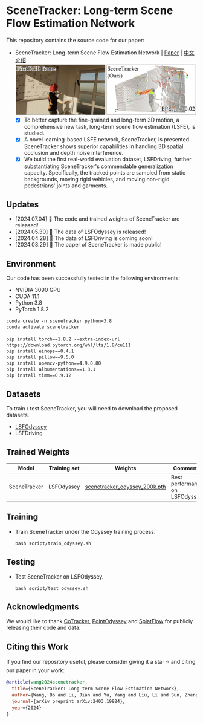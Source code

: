 # SceneTracker: Long-term Scene Flow Estimation Network
This repository contains the source code for our paper:
- SceneTracker: Long-term Scene Flow Estimation Network | [Paper](https://arxiv.org/pdf/2403.19924.pdf) | [中文介绍](https://mp.weixin.qq.com/s/XRo605YrAKbQPlQP2dELsg)
  ![](./asset/github-demo-2024_0516.jpg)
  - [x] To better capture the fine-grained and long-term 3D motion, a comprehensive new task, long-term scene flow estimation (LSFE), is studied.
  - [x] A novel learning-based LSFE network, SceneTracker, is presented. SceneTracker shows superior capabilities in handling 3D spatial occlusion and depth noise interference.
  - [x] We build the first real-world evaluation dataset, LSFDriving, further substantiating SceneTracker's commendable generalization capacity. Specifically, the tracked points are sampled from static backgrounds, moving rigid vehicles, and moving non-rigid pedestrians' joints and garments.  

## Updates
- [2024.07.04] 📣 The code and trained weights of SceneTracker are released!
- [2024.05.30] 📣 The data of LSFOdyssey is released!
- [2024.04.28] 📣 The data of LSFDriving is coming soon!
- [2024.03.29] 📣 The paper of SceneTracker is made public!

## Environment

Our code has been successfully tested in the following environments:

* NVIDIA 3090 GPU
* CUDA 11.1
* Python 3.8
* PyTorch 1.8.2

```
conda create -n scenetracker python=3.8
conda activate scenetracker

pip install torch==1.8.2 --extra-index-url https://download.pytorch.org/whl/lts/1.8/cu111
pip install einops==0.4.1
pip install pillow==9.5.0
pip install opencv-python==4.9.0.80
pip install albumentations==1.3.1
pip install timm==0.9.12
```

## Datasets

To train / test SceneTracker, you will need to download the proposed datasets.

* [LSFOdyssey](https://pan.baidu.com/s/1TP2b2TZ3tq5omnIZbUxa8w&pwd=u3xt)
* LSFDriving


[//]: # (**1. LSFOdyssey**)

[//]: # ()
[//]: # (The dataset is organized as follows:)

[//]: # ()
[//]: # (```text)

[//]: # (LSFOdyssey/)

[//]: # (├─ train/)

[//]: # (│  ├─ xxx/)

[//]: # (│  │  ├─ 000000/)

[//]: # (│  │  │  ├─ rgb.mp4)

[//]: # (│  │  │  ├─ deps.npz)

[//]: # (│  │  │  └─ track.npz)

[//]: # (│  │  ⁞)

[//]: # (│  │  └─ 00000x/)

[//]: # (│  ⁞)

[//]: # (│  └─ xxx/)

[//]: # (│)

[//]: # (└─ test/)

[//]: # (   ├─ xxx/)

[//]: # (   │  ├─ 000000/)

[//]: # (   │  │  ├─ rgb.mp4)

[//]: # (   │  │  ├─ deps.npz)

[//]: # (   │  │  ├─ track.npz)

[//]: # (   │  │  └─ intris.npz)

[//]: # (   │  ⁞)

[//]: # (   │  └─ 00000x/)

[//]: # (   ⁞)

[//]: # (   └─ xxx/)

[//]: # (```)

[//]: # ()
[//]: # (**2. LSFDriving**)

[//]: # ()
[//]: # (The dataset is organized as follows:)

[//]: # ()
[//]: # (```text)

[//]: # (_)

[//]: # (├─ LSFDriving/)

[//]: # (│  ├─ background/)

[//]: # (│  │  ├─ xxx/)

[//]: # (│  │  │  ├─ rgb.mp4)

[//]: # (│  │  │  ├─ track.npz)

[//]: # (│  │  │  └─ intris.npz)

[//]: # (│  │  ⁞)

[//]: # (│  │  └─ xxx/)

[//]: # (│  │)

[//]: # (│  ├─ vehicle/)

[//]: # (│  │)

[//]: # (│  └─ person/)

[//]: # (│)

[//]: # (└─ LSFDriving_Extra/)

[//]: # (   ├─ background_and_vehicle_nearest/)

[//]: # (   │  ├─ xxx/)

[//]: # (   │  │  └─ deps.npz)

[//]: # (   │  ⁞)

[//]: # (   │  └─ xxx/)

[//]: # (   │)

[//]: # (   └─ person/)

[//]: # (```)

## Trained Weights

| Model        | Training set | Weights                                                                                   | Comments                       |
|--------------|--------------|-------------------------------------------------------------------------------------------|--------------------------------|
| SceneTracker | LSFOdyssey   | [scenetracker_odyssey_200k.pth](https://pan.baidu.com/s/1IanI-OFXDJ9JJYY_Yxsyzw&pwd=wang) | Best performance on LSFOdyssey |


## Training

* Train SceneTracker under the Odyssey training process.
  ```Shell
  bash script/train_odyssey.sh
  ```
  
## Testing

* Test SceneTracker on LSFOdyssey.
  ```Shell
  bash script/test_odyssey.sh
  ```

## Acknowledgments
We would like to thank [CoTracker](https://github.com/facebookresearch/co-tracker), [PointOdyssey](https://github.com/y-zheng18/point_odyssey) and [SplatFlow](https://github.com/wwsource/SplatFlow) for publicly releasing their code and data.

## Citing this Work

If you find our repository useful, please consider giving it a star ⭐ and citing our paper in your work:

```bibtex
@article{wang2024scenetracker,
  title={SceneTracker: Long-term Scene Flow Estimation Network},
  author={Wang, Bo and Li, Jian and Yu, Yang and Liu, Li and Sun, Zhenping and Hu, Dewen},
  journal={arXiv preprint arXiv:2403.19924},
  year={2024}
}
```

